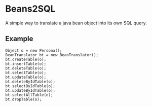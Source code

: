 # Beans2SQL
A simple way to translate a java bean object into its own SQL query.

## Example
`Object o = new Persona();`  
`BeanTranslator bt = new BeanTranslator();`  
`bt.createTable(o);`  
`bt.insertTable(o);`  
`bt.deleteTable(o);`  
`bt.selectTable(o);`  
`bt.updateTable(o);`  
`bt.deleteByIdTable(o);`  
`bt.selectByIdTable(o);`  
`bt.updateByIdTable(o);`  
`bt.selectAllTable(o);`  
`bt.dropTable(o);`  
